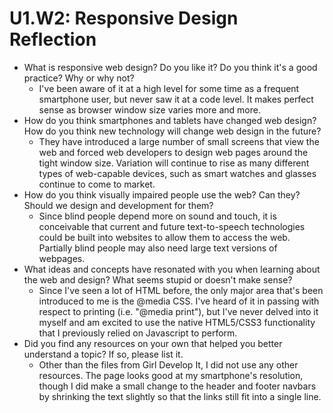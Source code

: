 # U1.W2: Responsive Design Reflection

* What is responsive web design? Do you like it?  Do you think it's a good practice? Why or why not?
	* I've been aware of it at a high level for some time as a frequent smartphone user, but never saw it at a code level.  It makes perfect sense as browser window size varies more and more.
* How do you think smartphones and tablets have changed web design? How do you think new technology will change web design in the future?
	* They have introduced a large number of small screens that view the web and forced web developers to design web pages around the tight window size.  Variation will continue to rise as many different types of web-capable devices, such as smart watches and glasses continue to come to market.
* How do you think visually impaired people use the web? Can they? Should we design and development for them?
	* Since blind people depend more on sound and touch, it is conceivable that current and future text-to-speech technologies could be built into websites to allow them to access the web.  Partially blind people may also need large text versions of webpages.
* What ideas and concepts have resonated with you when learning about the web and design? What seems stupid or doesn't make sense?
	* Since I've seen a lot of HTML before, the only major area that's been introduced to me is the @media CSS.  I've heard of it in passing with respect to printing (i.e. "@media print"), but I've never delved into it myself and am excited to use the native HTML5/CSS3 functionality that I previously relied on Javascript to perform.
* Did you find any resources on your own that helped you better understand a topic? If so, please list it.
	* Other than the files from Girl Develop It, I did not use any other resources.  The page looks good at my smartphone's resolution, though I did make a small change to the header and footer navbars by shrinking the text slightly so that the links still fit into a single line.